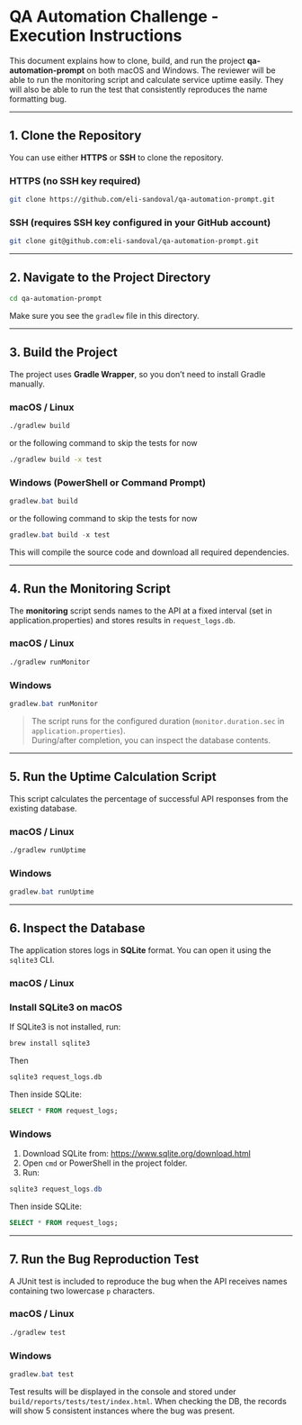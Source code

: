 # QA Automation Challenge - Execution Instructions

This document explains how to clone, build, and run the project **qa-automation-prompt** on both macOS and Windows.
The reviewer will be able to run the monitoring script and calculate service uptime easily. They will also be able to run the test that consistently reproduces the name formatting bug.

---

## 1. Clone the Repository

You can use either **HTTPS** or **SSH** to clone the repository.

### HTTPS (no SSH key required)
```bash
git clone https://github.com/eli-sandoval/qa-automation-prompt.git
```

### SSH (requires SSH key configured in your GitHub account)
```bash
git clone git@github.com:eli-sandoval/qa-automation-prompt.git
```

---

## 2. Navigate to the Project Directory

```bash
cd qa-automation-prompt
```

Make sure you see the `gradlew` file in this directory.

---

## 3. Build the Project

The project uses **Gradle Wrapper**, so you don’t need to install Gradle manually.

### macOS / Linux
```bash
./gradlew build
```
or the following command to skip the tests for now
```bash
./gradlew build -x test
```

### Windows (PowerShell or Command Prompt)
```powershell
gradlew.bat build
```
or the following command to skip the tests for now
```powershell
gradlew.bat build -x test
```

This will compile the source code and download all required dependencies.

---

## 4. Run the Monitoring Script

The **monitoring** script sends names to the API at a fixed interval (set in application.properties) and stores results in `request_logs.db`.

### macOS / Linux
```bash
./gradlew runMonitor
```

### Windows
```powershell
gradlew.bat runMonitor
```

> The script runs for the configured duration (`monitor.duration.sec` in `application.properties`).  
> During/after completion, you can inspect the database contents.

---

## 5. Run the Uptime Calculation Script

This script calculates the percentage of successful API responses from the existing database.

### macOS / Linux
```bash
./gradlew runUptime
```

### Windows
```powershell
gradlew.bat runUptime
```

---

## 6. Inspect the Database

The application stores logs in **SQLite** format. You can open it using the `sqlite3` CLI.

### macOS / Linux

### Install SQLite3 on macOS
If SQLite3 is not installed, run:
```bash
brew install sqlite3
```
Then
```bash
sqlite3 request_logs.db
```
Then inside SQLite:
```sql
SELECT * FROM request_logs;
```

### Windows
1. Download SQLite from: https://www.sqlite.org/download.html
2. Open `cmd` or PowerShell in the project folder.
3. Run:
```powershell
sqlite3 request_logs.db
```
Then inside SQLite:
```sql
SELECT * FROM request_logs;
```

---

## 7. Run the Bug Reproduction Test

A JUnit test is included to reproduce the bug when the API receives names containing two lowercase `p` characters.

### macOS / Linux
```bash
./gradlew test
```

### Windows
```powershell
gradlew.bat test
```

Test results will be displayed in the console and stored under `build/reports/tests/test/index.html`.
When checking the DB, the records will show 5 consistent instances where the bug was present.
